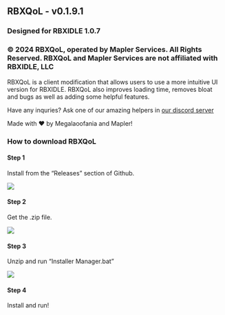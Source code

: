 ## RBXQoL - v0.1.9.1
### Designed for RBXIDLE 1.0.7
### © 2024 RBXQoL, operated by Mapler Services. All Rights Reserved. RBXQoL and Mapler Services are not affiliated with RBXIDLE, LLC

RBXQoL is a client modification that allows users to use a more intuitive UI version for RBXIDLE. RBXQoL also improves loading time, removes bloat and bugs as well as adding some helpful features.

Have any inquries? Ask one of our amazing helpers in [our discord server](https://discord.gg/YjJzuZV9sx)

Made with ❤️ by Megalaoofania and Mapler!

### How to download RBXQoL

#### Step 1

Install from the “Releases” section of Github.

![](https://cdn.nest.rip/uploads/556bfc39-0ab8-4df9-81ac-ce0974ebad28.png)

#### Step 2

Get the .zip file.

![](https://cdn.nest.rip/uploads/0c25a10c-2d0f-47a7-bb5c-fb6d6f74e35d.png)

#### Step 3

Unzip and run “Installer Manager.bat”

![](https://cdn.nest.rip/uploads/ded0915a-a77c-47ea-9585-2535e6675e4a.png)

#### Step 4

Install and run!
